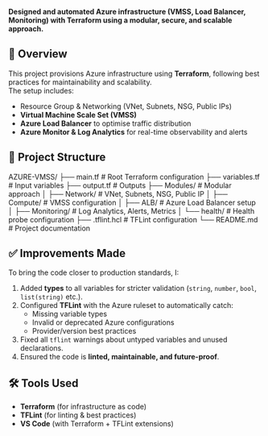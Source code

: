 **Designed and automated Azure infrastructure (VMSS, Load Balancer, Monitoring) with Terraform using a modular, secure, and scalable approach.**

## 📖 Overview
This project provisions Azure infrastructure using **Terraform**, following best practices for maintainability and scalability.  
The setup includes:
- Resource Group & Networking (VNet, Subnets, NSG, Public IPs)  
- **Virtual Machine Scale Set (VMSS)**  
- **Azure Load Balancer** to optimise traffic distribution  
- **Azure Monitor & Log Analytics** for real-time observability and alerts  

## 📂 Project Structure

AZURE-VMSS/
├── main.tf # Root Terraform configuration
├── variables.tf # Input variables
├── output.tf # Outputs
├── Modules/ # Modular approach
│ ├── Network/ # VNet, Subnets, NSG, Public IP
│ ├── Compute/ # VMSS configuration
│ ├── ALB/ # Azure Load Balancer setup
│ ├── Monitoring/ # Log Analytics, Alerts, Metrics
│ └── health/ # Health probe configuration
├── .tflint.hcl # TFLint configuration
└── README.md # Project documentation

## ✅ Improvements Made
To bring the code closer to production standards, I:
1. Added **types** to all variables for stricter validation (`string`, `number`, `bool`, `list(string)` etc.).  
2. Configured **TFLint** with the Azure ruleset to automatically catch:  
   - Missing variable types  
   - Invalid or deprecated Azure configurations  
   - Provider/version best practices  
3. Fixed all `tflint` warnings about untyped variables and unused declarations.  
4. Ensured the code is **linted, maintainable, and future-proof**.  

## 🛠️ Tools Used
- **Terraform** (for infrastructure as code)  
- **TFLint** (for linting & best practices)  
- **VS Code** (with Terraform + TFLint extensions)  
